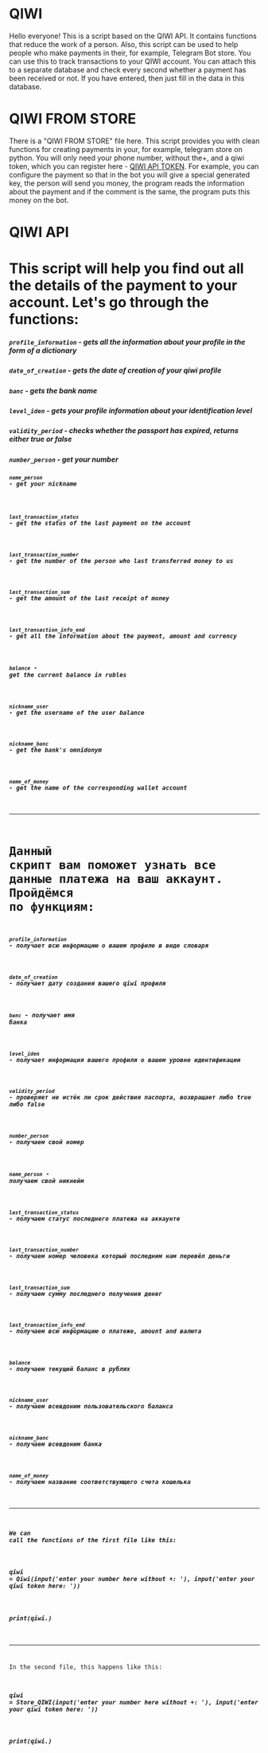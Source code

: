 # QIWI
Hello everyone! This is a script based on the QIWI API. It contains functions that reduce 
the work of a person. Also, this script can be used to help people who make payments in their, for example, Telegram Bot store.
You can use this to track transactions to your QIWI account. You can attach this to a separate database and check every second whether a payment has been received or not. If you have entered, then just fill in the data in this database.


# QIWI FROM STORE
There is a "QIWI FROM STORE" file here. This script provides you with clean functions for creating payments in your, for example, 
telegram store on python. You will only need your phone number, without the+, and a qiwi token, which you can register here - 
[QIWI API TOKEN](https://qiwi.com/api). For example, you can configure the payment so that in the bot you will give a special generated key, the 
person will send you money, the program reads the information about the payment and if the comment is the same, the program puts 
this money on the bot.


# QIWI API
# This script will help you find out all the details of the payment to your account. Let's go through the functions:
##### <code>profile_information</code> - gets all the information about your profile in the form of a dictionary
##### <code>date_of_creation</code> - gets the date of creation of your qiwi profile
##### <code>banc</code> - gets the bank name
##### <code>level_iden</code> - gets your profile information about your identification level
##### <code>validity_period</code> - checks whether the passport has expired, returns either true or false
##### <code>number_person</code> - get your number
##### <code><code>name_person</code> - get your nickname
##### <code>last_transaction_status</code> - get the status of the last payment on the account
##### <code>last_transaction_number</code> - get the number of the person who last transferred money to us 
##### <code>last_transaction_sum</code> - get the amount of the last receipt of money
##### <code>last_transaction_info_end</code> - get all the information about the payment, amount and currency
##### <code>balance</code> - get the current balance in rubles
##### <code>nickname_user</code> - get the username of the user balance
##### <code>nickname_banc</code> - get the bank's omnidonym
##### <code>name_of_money</code> - get the name of the corresponding wallet account
***
# Данный скрипт вам поможет узнать все данные платежа на ваш аккаунт. Пройдёмся по функциям:
##### <code>profile_information</code> - получает всю информацию о вашем профиле в виде словаря
##### <code>date_of_creation</code> - получает дату создания вашего qiwi профиля
##### <code>banc</code> - получает имя банка
##### <code>level_iden</code> - получает информация вашего профиля о вашем уровне идентификации
##### <code>validity_period</code> - проверяет не истёк ли срок действия паспорта, возвращает либо true либо false
##### <code>number_person</code> - получаем свой номер
##### <code>name_person</code> - получаем свой никнейм
##### <code>last_transaction_status</code> - получаем статус последнего платежа на аккаунте
##### <code>last_transaction_number</code> - получаем номер человека который последним нам перевёл деньги
##### <code>last_transaction_sum</code> - получаем сумму последнего получения денег
##### <code>last_transaction_info_end</code> - получаем всю информацию о платеже, amount and валюта
##### <code>balance</code> - получаем текущий баланс в рублях
##### <code>nickname_user</code> - получаем всевдоним пользовательского баланса
##### <code>nickname_banc</code> - получаем всевдоним банка
##### <code>name_of_money</code> - получаем название соответствующего счета кошелька
***
##### We can call the functions of the first file like this:
##### qiwi = Qiwi(input('enter your number here without +: '), input('enter your qiwi token here: '))
##### print(qiwi.<function name>)
***
In the second file, this happens like this:
##### qiwi = Store_QIWI(input('enter your number here without +: '), input('enter your qiwi token here:  '))
##### print(qiwi.<function name>)
